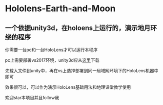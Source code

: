 # Hololens-Earth-and-Moon
一个依据unity3d，在holoens上运行的，演示地月环绕的程序
----
你需要一台pc和一台HoloLens才可以运行本程序

pc上需要部署vs2017环境，unity3d应从[这里](https://unity3d.com/cn/get-unity/download)下载

先载入文件到unity中，再在vs上选择部署到同一局域网环境下的HoloLens机器中即可

效果很可以，可以作为演示HoloLens基础用法和地理课堂教学使用

欢迎star本项目并且follow我
